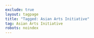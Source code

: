 ```yaml
---
exclude: true
layout: tagpage
title: "Tagged: Asian Arts Initiative"
tag: Asian Arts Initiative
robots: noindex
---
```

